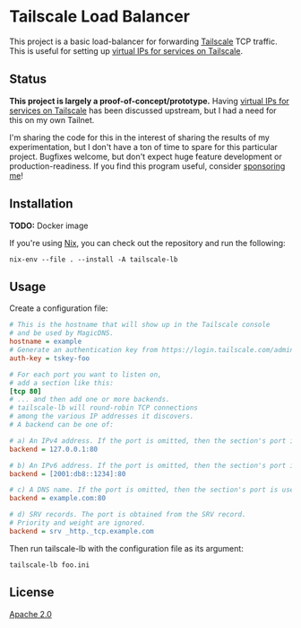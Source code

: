 # Tailscale Load Balancer

This project is a basic load-balancer for forwarding [Tailscale][] TCP traffic.
This is useful for setting up [virtual IPs for services on Tailscale][].

[Tailscale]: https://tailscale.com/
[virtual IPs for services on Tailscale]: https://github.com/tailscale/tailscale/issues/465

## Status

**This project is largely a proof-of-concept/prototype.**
Having [virtual IPs for services on Tailscale][] has been discussed upstream,
but I had a need for this on my own Tailnet.

I'm sharing the code for this in the interest of
sharing the results of my experimentation,
but I don't have a ton of time to spare for this particular project.
Bugfixes welcome, but don't expect huge feature development or production-readiness.
If you find this program useful, consider [sponsoring me][]!

[sponsoring me]: https://github.com/sponsors/zombiezen

## Installation

**TODO:** Docker image

If you're using [Nix][], you can check out the repository and run the following:

```shell
nix-env --file . --install -A tailscale-lb
```

[Nix]: https://nixos.org/

## Usage

Create a configuration file:

```ini
# This is the hostname that will show up in the Tailscale console
# and be used by MagicDNS.
hostname = example
# Generate an authentication key from https://login.tailscale.com/admin/settings/keys
auth-key = tskey-foo

# For each port you want to listen on,
# add a section like this:
[tcp 80]
# ... and then add one or more backends.
# tailscale-lb will round-robin TCP connections
# among the various IP addresses it discovers.
# A backend can be one of:

# a) An IPv4 address. If the port is omitted, then the section's port is used.
backend = 127.0.0.1:80

# b) An IPv6 address. If the port is omitted, then the section's port is used.
backend = [2001:db8::1234]:80

# c) A DNS name. If the port is omitted, then the section's port is used.
backend = example.com:80

# d) SRV records. The port is obtained from the SRV record.
# Priority and weight are ignored.
backend = srv _http._tcp.example.com
```

Then run tailscale-lb with the configuration file as its argument:

```shell
tailscale-lb foo.ini
```

## License

[Apache 2.0](LICENSE)

